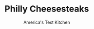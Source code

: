 ---
layout: ../../layouts/MarkdownPostLayout.astro
title: Philly Cheesesteaks
author: America's Test Kitchen
pubDate: 2023-03-15
description: "We wondered if we could make one of these iconic sandwiches in our own kitchen. The bread and the cheese are important elements, but its really all about the beef."
image_url: https://res.cloudinary.com/hksqkdlah/image/upload/ar_1:1,c_fill,dpr_2.0,f_auto,fl_lossy.progressive.strip_profile,g_faces:auto,q_auto:low,w_344/5355_sfs-cheesesteak-2-317084
tags: ["Main Courses","American","Mid-Atlantic","Beef","Cheese","Sandwiches","Cook's Country TV"]
calories: 2829
protein: 47
carbohydrates: 34
fats: 
fiber: 2
ingredients: ["6 teaspoons, vegetable oil","2 , small onions, chopped","1 1/2 pounds, sirloin steak tips, pounded until paper-thin",", Salt and pepper","8 thin slices, provolone cheese, cut in half","4 , (6-inch) sub rolls, slit partially open lengthwise"]
serves: 4
time: ""
instructions: ["Heat 2 teaspoons oil in large nonstick skillet over medium-high heat until shimmering. Add onions and cook until softened and golden, about 5 minutes. Transfer to small bowl.","Heat additional 2 teaspoons oil in now-empty skillet over high heat until smoking. Place half of steak slices in skillet (don't worry if they overlap) and season with salt and pepper. Cook until meat is no longer pink, about 1 minute per side. Remove pan from heat, layer 4 half-slices of cheese over some meat, top with more with meat, and finally 4 more half-slices of cheese. Cover pan with lid to melt cheese, about 1 minute. Divide meat and cheese between 2 rolls, top with half of onions, and pour juices accumulated in skillet over meat. Wrap each sandwich tightly in foil and set aside while preparing remaining sandwiches.","Wipe skillet clean with paper towels and repeat step 2 with remaining 2 teaspoons oil, meat, cheese, and onions. Wrap sandwiches in foil and let sit for about 1 minute to let flavors come together. Serve."]
nutrition: ["688 mg Potassium","515 mg Phosphorus","320 mg Calcium","4 mg Iron","62 mg Magnesium","692 mg Sodium","7 mg Zinc","41 g Fat","13 mg Niacin (B3)","18 g Monounsaturated","3 g Polyunsaturated","2 mg Vitamin C","151 mg Cholesterol","15 g Saturated","2 g Fiber","45 µg Folic acid","36 µg Folate (food)","2 g Sugars","5 µg Vitamin K","170 g Water","34 g Carbs","114 µg Folate equivalent (total)","47 g Protein","2 mg Vitamin E","2 µg Vitamin B12","66 µg Vitamin A","707 kcal Energy","2829 calories"]
notes: "We prefer thin slices of provolone cheese cut to order at the deli counter (packaged slices are too thick to melt quickly), but American cheese works well, too. If using Cheez Whiz, do not add it to the skillet; microwave 3/4 cup in a bowl until warmed through, then spoon it over the assembled sandwiches."
---